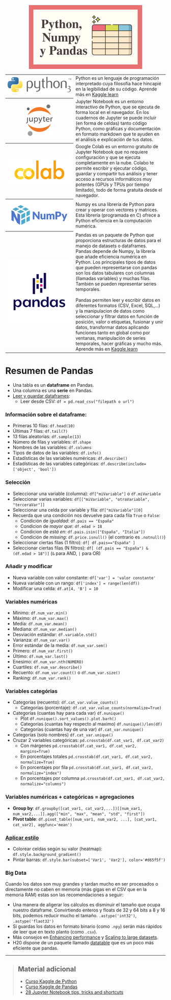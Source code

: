 <p align="center"><img src="../img/miniaturas YT/1-Pandas.png" height="200px"></p>

<table>
  <tr>
    <th width="200"><a href="https://www.python.org"><img src="../img/logos/Python.png"/></a></th>
    <td>Python es un lenguaje de programación interpretado cuya filosofía hace hincapié en la legibilidad de su código. Aprende más en <a href="https://www.kaggle.com/learn/python">Kaggle learn</a></td>
  </tr>
  <tr>
    <th><a href="https://jupyter.org"><img height="100" src="../img/logos/Jupyter.png"/></a></th>
    <td>Jupyter Notebook es un entorno interactivo de Python, que se ejecuta de forma local en el navegador. En los cuadernos de Jupyter se puede incluir (en forma de celdas) tanto código Python, como gráficas y documentación en formato markdown que te ayuden en el análisis e explicación de tus datos.</td>
  </tr>
  <tr>
    <th><a href="https://colab.research.google.com/notebooks/welcome.ipynb"><img src="../img/logos/Colab.png"/></a></th>
    <td>Google Colab es un entorno gratuito de Jupyter Notebook que no requiere configuración y que se ejecuta completamente en la nube. Colabo te permite escribir y ejecutar código, guardar y compartir tus análisis y tener acceso a recursos informáticos muy potentes (GPUs y TPUs por tiempo limitado), todo de forma gratuita desde el navegador.</td>
  </tr>
  <tr>
    <th width="200"><a href="https://www.python.org"><img src="../img/logos/NumPy.png"/></a></th>
    <td>Numpy es una librería de Python para crear y operar con vectores y matrices. Esta librería (programada en C) ofrece a Python eficiencia en la computación numérica.</td>
  </tr>
  <tr>
    <th width="200"><a href="https://pandas.pydata.org"><img src="../img/logos/Pandas.png"/></a></th>
    <td>Pandas es un paquete de Python que proporciona estructuras de datos para el manejo de datasets o dataframes. Pandas depende de Numpy, la librería que añade eficiencia numérica en Python. Los principales tipos de datos que pueden representarse con pandas son los datos tabulares con columnas (llamadas variables) y muchas filas. También se pueden representar series temporales.
<br><br>
Pandas permiten leer y escribir datos en diferentes formatos (CSV, Excel, SQL,...) y la  manipulacion de datos como seleccionar y filtrar datos en función de posición, valor o etiquetas, fusionar y unir datos, transformar datos aplicando funciones tanto en global como por ventanas, manipulación de series temporales, hacer gráficas y mucho más. Aprende más en <a href="https://www.kaggle.com/learn/pandas">Kaggle learn</a>
</td>
  </tr>
</table>




# Resumen de Pandas
- Una tabla es un **dataframe** en Pandas.
- Una columna es una **serie** en Pandas.
- [Leer y guardar dataframes](https://pandas.pydata.org/pandas-docs/stable/user_guide/io.html):
  - Leer desde CSV: `df = pd.read_csv("filepath o url")`

### Información sobre el dataframe:
- Primeras 10 filas: `df.head(10)`
- Últimas 7 filas: `df.tail(7)`
- 13 filas aleatorias: `df.sample(13)`
- Número de filas y variables: `df.shape`
- Nombres de las variables: `df.columns`
- Tipos de datos de las variables: `df.info()`
- Estadísticas de las variables numéricas: `df.describe()`
- Estadísticas de las variables categóricas: `df.describe(include=['object', 'bool'])`

### Selección
- Seleccionar una variable (columna): `df["miVariable"]` o `df.miVariable`
- Seleccionar varias variables: `df[["miVariable", "otraVariable", "terceraVar"]]`
- Seleccionar una celda por variable y fila: `df["miVariable"][0]` 
- Recuerda que una condición nos devuelve para cada fila `True` o `False`:
  - Condición de *igualdad*: `df.pais == "España"`
  - Condicion de *mayor que*: `df.edad > 18`
  - Condicion de *está en*: `df.pais.isin(["España", "Italia"])`
  - Condición de *missing*: `df.price.isnull()` (el contrario es `.notnull()`)
- Seleccionar ciertas filas (1 filtro): `df[ df.pais=="España" ]`
- Seleccionar ciertas filas (N filtros): `df[ (df.pais == "España") & (df.edad > 18")]` (`&` para AND, `|` para OR)


### Añadir y modificar
- Nueva variable con valor constante: `df['var'] = 'valor constante'`
- Nueva variable con un rango: `df['index'] = range(len(df))`
- Modificar una celda: `df.at[4, 'B'] = 10`

### Variables numéricas
- Mínimo: `df.num_var.min()`
- Máximo: `df.num_var.max()`
- Media: `df.num_var.mean()`
- Mediana: `df.num_var.median()`
- Desviación estándar: `df.variable.std()`
- Varianza: `df.num_var.var()`
- Error estándar de la media: `df.num_var.sem()`
- Primero: `df.num_var.first()`
- Último: `df.num_var.last()`
- Enesimo: `df.num_var.nth(NUMERO)`
- Cuartiles: `df.num_var.describe()`
- Recuento: `df.num_var.count()` o `df.num_var.size()`
- Ranking: `df.num_var.rank()`


### Variables categórias
- Categorías (recuento): `df.cat_var.value_counts()`
  - Categorías (porcentaje): `df.cat_var.value_counts(normalize=True)`
- Categorías (cuantas hay para cada var) `df.nunique()`
  - Plot `df.nunique().sort_values().plot.barh()`
  - Categorías (cuantas hay respecto al maximo) `df.nunique()/len(df)`
  - Categorías (cuantas hay de una var) `df.cat_var.nunique()`
- Categorías (solo nombres) `df.cat_var.unique()`  
- Cruzar 2 variables categóricas: `pd.crosstab(df.cat_var1, df.cat_var2)`
  - Con márgenes `pd.crosstab(df.cat_var1, df.cat_var2, margins=True)`
  - En porcentajes totales `pd.crosstab(df.cat_var1, df.cat_var2, normalize=True)`
  - En porcentajes por fila `pd.crosstab(df.cat_var1, df.cat_var2, normalize="index")`
  - En porcentajes por columna `pd.crosstab(df.cat_var1, df.cat_var2, normalize="columns")`

### Variables numéricas + categóricas = agregaciones
- **Group by**: `df.groupby([cat_var1, cat_var2,...])[[num_var1, num_var2,...]].agg(["min", "max", "mean", "std", "first"])`
- **Pivot table**: `df.pivot_table([num_var1, num_var2, ...], [cat_var1, cat_var2], aggfunc='mean')`


### [Aplicar estilo](https://pandas.pydata.org/pandas-docs/stable/user_guide/style.html)
- Colorear celdas según su valor (heatmap): `df.style.background_gradient()`
- Pintar barras: `df.style.bar(subset=['Var1', 'Var2'], color='#d65f5f')`

### Big Data

Cuando los datos son muy grandes y tardan mucho en ser procesados o directamente no caben en memoria (más gigas en el CSV que en la memoria RAM) estas son las recomendaciones a seguir:

- Una manera de aligerar los cálculos es disminuir el tamaño que ocupa nuestro dataframe. Convirtiendo enteros y floats de 32 y 64 bits a 8 y 16 bits, podemos reducir mucho el tamaño. `.astype('int32')`, `.astype('flaot32')`
- Si guardas los datos en formato binario (como `.npy`) serán más rápidos de leer que en texto planto (como `.csv`).
- Más consejos en [Enhancing performance](https://pandas.pydata.org/pandas-docs/stable/user_guide/enhancingperf.html) y [Scaling to large datasets](https://pandas.pydata.org/pandas-docs/stable/user_guide/scale.html).
- H20 dispone de un paquete llamado [datatable](https://github.com/h2oai/datatable) que es un poco más eficiente que pandas.

---
  
> ## Material adicional
> - [Curso Kaggle de Python](https://www.kaggle.com/learn/python)
> - [Curso Kaggle de Pandas](https://www.kaggle.com/learn/pandas)
> - [28 Jupyter Notebook tips, tricks and shortcuts](https://www.dataquest.io/blog/jupyter-notebook-tips-tricks-shortcuts)
